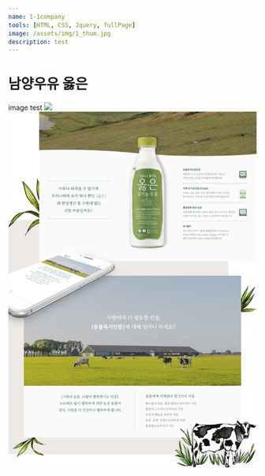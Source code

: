 ```yaml
---
name: 1-1company
tools: [HTML, CSS, Jquery, fullPage]
image: /assets/img/1_thum.jpg
description: test
---
```


# 남양우유 옳은

image test
![](https://cdn-images-1.medium.com/max/2000/1*pWGJIKats-zuumA3RQNEWQ.jpeg)
![](/assets/img/1_cont.jpg)